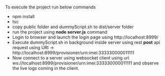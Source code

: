 To execute the project run below commands
* npm install
* tsc
* copy public folder and dummyScript.sh to dist/server folder 
* run the project using **node server.js** command 
* Login to browser and launch the login page using http://localhost:8999/
* Execute dummyScript.sh in background inside server using rest **post** api request using URI -> http://localhost:8999/provisioner/urn:imei:333330000011111
* Now connect to a server using websocket client using uri ws://localhost:8999/provisioner/urn:imei:333330000011111 and observe the live logs coming in the client.
